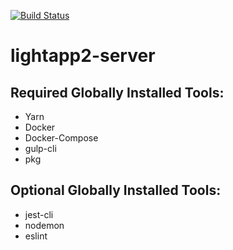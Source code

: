 [![Build Status](https://travis-ci.org/Rooknj/lightapp2-server.svg?branch=master)](https://travis-ci.org/Rooknj/lightapp2-server)

# lightapp2-server

## Required Globally Installed Tools:
- Yarn
- Docker
- Docker-Compose
- gulp-cli
- pkg

## Optional Globally Installed Tools:
- jest-cli
- nodemon
- eslint
